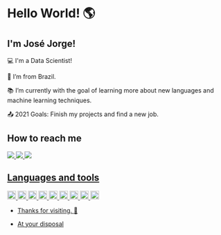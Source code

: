 # Hello World! :earth_americas:

 ## I'm José Jorge!

 

:computer: I'm a Data Scientist!

:house_with_garden: I’m from Brazil.

:books: I’m currently with the goal of learning more about new languages and machine learning techniques.

:outbox_tray: 2021 Goals: Finish my projects and find a new job.

 

## How to reach me 

<a href="https://www.linkedin.com/in/jos%C3%A9-couto-9a5303177//">
    <img src="https://img.shields.io/badge/linkedin-%230077B5.svg?&style=for-the-badge&logo=linkedin&logoColor=white" />

<a href="https://github.com/JoseJorge-econ//">
    <img src="https://img.shields.io/badge/GitHub-100000?style=for-the-badge&logo=github&logoColor=white" />

<a href="mailto:<coutofonseca@gmail.com>" alt="gmail" target="_blank">
    <img src="https://img.shields.io/badge/Gmail-D14836?style=for-the-badge&logo=gmail&logoColor=white&link=mailto:<coutofonseca@gmail.com>" />


## Languages and tools

<code><img height="20" src= "https://img.shields.io/badge/Python-FFD43B?style=for-the-badge&logo=python&logoColor=darkgreen"></code>
<code><img height="20" src= "https://img.shields.io/badge/R-276DC3?style=for-the-badge&logo=r&logoColor=white"></code>
<code><img height="20" src= "https://img.shields.io/badge/MySQL-00000F?style=for-the-badge&logo=mysql&logoColor=white"></code>
<code><img height="20" src= "https://img.shields.io/badge/Numpy-777BB4?style=for-the-badge&logo=numpy&logoColor=white"></code>
<code><img height="20" src= "https://img.shields.io/badge/Pandas-2C2D72?style=for-the-badge&logo=pandas&logoColor=white"></code>
<code><img height="20" src= "https://img.shields.io/badge/Jupyter-F37626.svg?&style=for-the-badge&logo=Jupyter&logoColor=white"></code>
<code><img height="20" src= "https://img.shields.io/badge/PowerBI-F2C811?style=for-the-badge&logo=Power%20BI&logoColor=white"></code>
<code><img height="20" src= "https://img.shields.io/badge/Microsoft_Office-D83B01?style=for-the-badge&logo=microsoft-office&logoColor=white"></code>
<code><img height="20" src= "https://img.shields.io/badge/Visual_Studio_Code-0078D4?style=for-the-badge&logo=visual%20studio%20code&logoColor=white"></code>







- Thanks for visiting. :wave:

- At your disposal 
